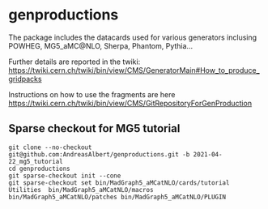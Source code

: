 # genproductions


The package includes the datacards used for various generators inclusing POWHEG, MG5_aMC@NLO, Sherpa, Phantom, Pythia...

Further details are reported in the twiki: https://twiki.cern.ch/twiki/bin/view/CMS/GeneratorMain#How_to_produce_gridpacks

Instructions on how to use the fragments are here https://twiki.cern.ch/twiki/bin/view/CMS/GitRepositoryForGenProduction


## Sparse checkout for MG5 tutorial

```
git clone --no-checkout git@github.com:AndreasAlbert/genproductions.git -b 2021-04-22_mg5_tutorial
cd genproductions
git sparse-checkout init --cone
git sparse-checkout set bin/MadGraph5_aMCatNLO/cards/tutorial Utilities  bin/MadGraph5_aMCatNLO/macros bin/MadGraph5_aMCatNLO/patches bin/MadGraph5_aMCatNLO/PLUGIN
```